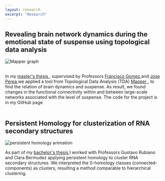 ```yaml
---
layout: research
excerpt: "Research"
---
```


<div class="block">
      <h2> Revealing brain network dynamics during the emotional state of suspense using topological data analysis </h2>
     <img src = "../images/chosen_mapper.png" alt="Mapper graph" > 
      <p> <br> In my <a href="https://repositorio.unal.edu.co/handle/unal/81235" target=_blank > master's thesis </a>, supervised by Professors <a href = "https://sites.google.com/site/fagomezj/" target=_blank> Francisco Gomez </a>  and <a href = "https://www.joperea.com/" target=_blank> Jose Perea </a>  we applied a tool from Topological Data Analysis (TDA) <a href="https://diglib.eg.org/handle/10.2312/SPBG.SPBG07.091-100" target=_blank > Mapper </a>,  to find the relation of brain dynamics and suspense. As result, we found changes in the functional connectivity within and between large-scale networks associated with the level of suspense. The code for the project is in my GitHub page <br> <br>  </p>


</div>

<div class="block">
      <h2> Persistent Homology for clusterization of RNA secondary structures </h2>
     <img src = "../images/comp_bar20.gif" alt="persistent homology 	animation"> 
      <p> As part of my <a href="../docs/Thesis_Persistent_homology_analysis_of_RNA_secondary_structures.pdf" target=_blank > bachelor's thesis </a> I worked with Professors Gustavo Rubiano and Clara Bermudez applying persistent homology to cluster RNA secondary structures. We interpreted the 0-homology classes (connected-components) as clusters, resulting a method comparable to hierarchical clustering. </p>

</div>









